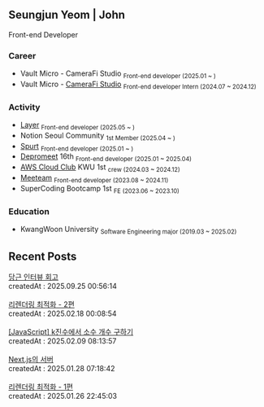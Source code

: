## Seungjun Yeom | John 

Front-end Developer


### Career 
- Vault Micro - CameraFi Studio <sub>Front-end developer (2025.01 ~ )</sub>
- Vault Micro - <a href="https://studio.camerafi.com/ko/about">CameraFi Studio</a> <sub>Front-end developer Intern (2024.07 ~ 2024.12)</sub>

### Activity
- <a href="https://www.layerapp.io/">Layer</a> <sub>Front-end developer (2025.05 ~ )</sub>
- Notion Seoul Community <sub>1st Member (2025.04 ~ )</sub>
- <a href="https://apps.apple.com/kr/app/spurt/id6743025568">Spurt</a> <sub>Front-end developer (2025.01 ~ )</sub>
- <a href="https://www.depromeet.com/about">Depromeet</a> 16th <sub>Front-end developer (2025.01 ~ 2025.04)</sub>
- <a href="https://aws.amazon.com/ko/developer/community/students/cloudclubs/?community-captains-all.sort-by=item.additionalFields.sortPosition&community-captains-all.sort-order=asc&awsf.filter-location=*all&awsf.filter-year=*all">AWS Cloud Club</a> KWU 1st <sub>crew (2024.03 ~ 2024.12)</sub>
- <a href="https://meeteam.co.kr">Meeteam</a> <sub>Front-end developer (2023.08 ~ 2024.11)</sub> 
- SuperCoding Bootcamp 1st <sub>FE (2023.06 ~ 2023.10)</sub>

### Education
- KwangWoon University <sub>Software Engineering major (2019.03 ~ 2025.02)</sub>


<!-- <hr />
<!--[![Hits](https://hits.seeyoufarm.com/api/count/incr/badge.svg?url=https%3A%2F%2Fgithub.com%2Fprgmr99&count_bg=%2393D4D5&title_bg=%23555555&icon=&icon_color=%23E7E7E7&title=hits&edge_flat=false)](https://hits.seeyoufarm.com)-->
<!-- <a href="https://github.com/prgmr99/gitanimals">
  <img src="https://render.gitanimals.org/lines/prgmr99?pet-id=3" width="1000" height="160"/>
</a> -->

<!--[![GitGarden](https://gitgarden.marshallku.dev/?user_name=prgmr99)](https://github.com/marshallku/gitgarden) -->


## Recent Posts
<a href=https://yeomyeom.tistory.com/147>당근 인터뷰 회고  </a></br>
createdAt : 2025.09.25 00:56:14</br></br>
<a href=https://yeomyeom.tistory.com/146>리렌더링 최적화 - 2편</a></br>
createdAt : 2025.02.18 00:08:54</br></br>
<a href=https://yeomyeom.tistory.com/145>[JavaScript] k진수에서 소수 개수 구하기</a></br>
createdAt : 2025.02.09 08:13:57</br></br>
<a href=https://yeomyeom.tistory.com/144>Next.js의 서버</a></br>
createdAt : 2025.01.28 07:18:42</br></br>
<a href=https://yeomyeom.tistory.com/143>리렌더링 최적화 - 1편</a></br>
createdAt : 2025.01.26 22:45:03</br></br>
